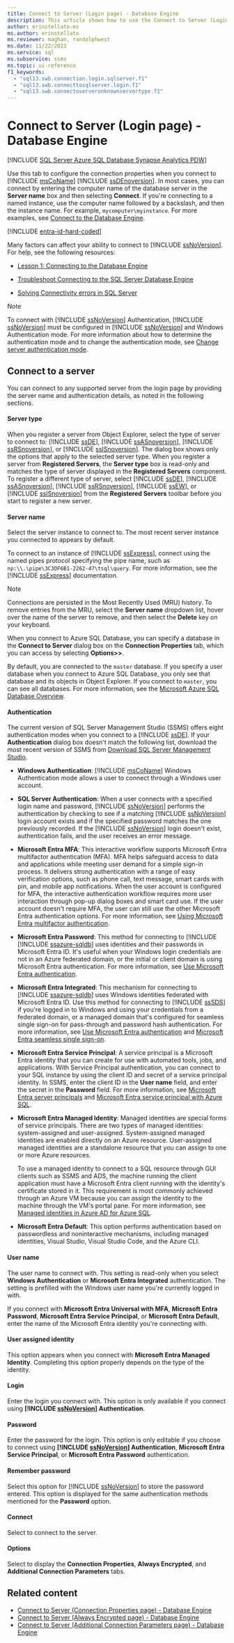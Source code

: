 ```yaml
---
title: Connect to Server (Login page) - Database Engine
description: This article shows how to use the Connect to Server (Login page) Database Engine.
author: erinstellato-ms
ms.author: erinstellato
ms.reviewer: maghan, randolphwest
ms.date: 11/22/2023
ms.service: sql
ms.subservice: ssms
ms.topic: ui-reference
f1_keywords:
  - "sql13.swb.connection.login.sqlserver.f1"
  - "sql13.swb.connecttosqlserver.login.f1"
  - "sql13.swb.connectoserverunknownservertype.f1"
---
```


# Connect to Server (Login page) - Database Engine

[!INCLUDE [SQL Server Azure SQL Database Synapse Analytics PDW](../../includes/applies-to-version/sql-asdb-asdbmi-asa-pdw.md)]

Use this tab to configure the connection properties when you connect to [!INCLUDE [msCoName](../../includes/msconame-md.md)] [!INCLUDE [ssDEnoversion](../../includes/ssdenoversion-md.md)]. In most cases, you can connect by entering the computer name of the database server in the **Server name** box and then selecting **Connect**. If you're connecting to a named instance, use the computer name followed by a backslash, and then the instance name. For example, `mycomputer\myinstance`. For more examples, see [Connect to the Database Engine](../../sql-server/connect-to-database-engine.md).

[!INCLUDE [entra-id-hard-coded](../../includes/entra-id-hard-coded.md)]

Many factors can affect your ability to connect to [!INCLUDE [ssNoVersion](../../includes/ssnoversion-md.md)]. For help, see the following resources:

- [Lesson 1: Connecting to the Database Engine](../../relational-databases/lesson-1-connecting-to-the-database-engine.md)

- [Troubleshoot Connecting to the SQL Server Database Engine](/troubleshoot/sql/connect/network-related-or-instance-specific-error-occurred-while-establishing-connection)

- [Solving Connectivity errors in SQL Server](https://support.microsoft.com/help/4009936/solving-connectivity-errors-to-sql-server)

> [!NOTE]  
> To connect with [!INCLUDE [ssNoVersion](../../includes/ssnoversion-md.md)] Authentication, [!INCLUDE [ssNoVersion](../../includes/ssnoversion-md.md)] must be configured in [!INCLUDE [ssNoVersion](../../includes/ssnoversion-md.md)] and Windows Authentication mode. For more information about how to determine the authentication mode and to change the authentication mode, see [Change server authentication mode](../../database-engine/configure-windows/change-server-authentication-mode.md).

## Connect to a server

You can connect to any supported server from the login page by providing the server name and authentication details, as noted in the following sections.

#### Server type

When you register a server from Object Explorer, select the type of server to connect to: [!INCLUDE [ssDE](../../includes/ssde-md.md)], [!INCLUDE [ssASnoversion](../../includes/ssasnoversion-md.md)], [!INCLUDE [ssRSnoversion](../../includes/ssrsnoversion-md.md)], or [!INCLUDE [ssISnoversion](../../includes/ssisnoversion-md.md)]. The dialog box shows only the options that apply to the selected server type. When you register a server from **Registered Servers**, the **Server type** box is read-only and matches the type of server displayed in the **Registered Servers** component. To register a different type of server, select [!INCLUDE [ssDE](../../includes/ssde-md.md)], [!INCLUDE [ssASnoversion](../../includes/ssasnoversion-md.md)], [!INCLUDE [ssRSnoversion](../../includes/ssrsnoversion-md.md)], [!INCLUDE [ssEW](../../includes/ssew-md.md)], or [!INCLUDE [ssISnoversion](../../includes/ssisnoversion-md.md)] from the **Registered Servers** toolbar before you start to register a new server.

#### Server name

Select the server instance to connect to. The most recent server instance you connected to appears by default.

To connect to an instance of [!INCLUDE [ssExpress](../../includes/ssexpress-md.md)], connect using the named pipes protocol specifying the pipe name, such as `np:\\.\pipe\3C3DF6B1-2262-47\tsql\query`. For more information, see the [!INCLUDE [ssExpress](../../includes/ssexpress-md.md)] documentation.

> [!NOTE]  
> Connections are persisted in the Most Recently Used (MRU) history. To remove entries from the MRU, select the **Server name** dropdown list, hover over the name of the server to remove, and then select the **Delete** key on your keyboard.

When you connect to Azure SQL Database, you can specify a database in the **Connect to Server** dialog box on the **Connection Properties** tab, which you can access by selecting **Options>>**.

By default, you are connected to the `master` database. If you specify a user database when you connect to Azure SQL Database, you only see that database and its objects in Object Explorer. If you connect to `master`, you can see all databases. For more information, see the [Microsoft Azure SQL Database Overview](/azure/sql-database/sql-database-technical-overview/).

#### Authentication

The current version of SQL Server Management Studio (SSMS) offers eight authentication modes when you connect to a [!INCLUDE [ssDE](../../includes/ssde-md.md)]. If your **Authentication** dialog box doesn't match the following list, download the most recent version of SSMS from [Download SQL Server Management Studio](../download-sql-server-management-studio-ssms.md).

- **Windows Authentication**: [!INCLUDE [msCoName](../../includes/msconame-md.md)] Windows Authentication mode allows a user to connect through a Windows user account.

- **SQL Server Authentication**: When a user connects with a specified login name and password, [!INCLUDE [ssNoVersion](../../includes/ssnoversion-md.md)] performs the authentication by checking to see if a matching [!INCLUDE [ssNoVersion](../../includes/ssnoversion-md.md)] login account exists and if the specified password matches the one previously recorded. If the [!INCLUDE [ssNoVersion](../../includes/ssnoversion-md.md)] login doesn't exist, authentication fails, and the user receives an error message.

- **Microsoft Entra MFA**: This interactive workflow supports Microsoft Entra multifactor authentication (MFA). MFA helps safeguard access to data and applications while meeting user demand for a simple sign-in process. It delivers strong authentication with a range of easy verification options, such as phone call, text message, smart cards with pin, and mobile app notifications. When the user account is configured for MFA, the interactive authentication workflow requires more user interaction through pop-up dialog boxes and smart card use. If the user account doesn't require MFA, the user can still use the other Microsoft Entra authentication options. For more information, see [Using Microsoft Entra multifactor authentication](/azure/azure-sql/database/authentication-mfa-ssms-overview).

- **Microsoft Entra Password**: This method for connecting to [!INCLUDE [!INCLUDE [ssazure-sqldb](../../includes/ssazure-sqldb.md)] uses identities and their passwords in Microsoft Entra ID. It's useful when your Windows login credentials are not in an Azure federated domain, or the initial or client domain is using Microsoft Entra authentication. For more information, see [Use Microsoft Entra authentication](/azure/azure-sql/database/authentication-aad-overview).

- **Microsoft Entra Integrated**: This mechanism for connecting to [!INCLUDE [ssazure-sqldb](../../includes/ssazure-sqldb.md)] uses Windows identities federated with Microsoft Entra ID. Use this method for connecting to [!INCLUDE [ssSDS](../../includes/sssds-md.md)] if you're logged in to Windows and using your credentials from a federated domain, or a managed domain that's configured for seamless single sign-on for pass-through and password hash authentication. For more information, see [Use Microsoft Entra authentication](/azure/azure-sql/database/authentication-aad-overview) and [Microsoft Entra seamless single sign-on](/entra/identity/hybrid/connect/how-to-connect-sso).

- **Microsoft Entra Service Principal**: A service principal is a Microsoft Entra identity that you can create for use with automated tools, jobs, and applications. With Service Principal authentication, you can connect to your SQL instance by using the client ID and secret of a service principal identity. In SSMS, enter the client ID in the **User name** field, and enter the secret in the **Password** field. For more information, see [Microsoft Entra server principals](/azure/azure-sql/database/authentication-azure-ad-logins) and [Microsoft Entra service principal with Azure SQL](/azure/azure-sql/database/authentication-aad-service-principal).

- **Microsoft Entra Managed Identity**: Managed identities are special forms of service principals. There are two types of managed identities: system-assigned and user-assigned. System-assigned managed identities are enabled directly on an Azure resource. User-assigned managed identities are a standalone resource that you can assign to one or more Azure resources.

  To use a managed identity to connect to a SQL resource through GUI clients such as SSMS and ADS, the machine running the client application must have a Microsoft Entra client running with the identity's certificate stored in it. This requirement is most commonly achieved through an Azure VM because you can assign the identity to the machine through the VM's portal pane. For more information, see [Managed identities in Azure AD for Azure SQL](/azure/azure-sql/database/authentication-azure-ad-user-assigned-managed-identity).

- **Microsoft Entra Default**: This option performs authentication based on passwordless and noninteractive mechanisms, including managed identities, Visual Studio, Visual Studio Code, and the Azure CLI.

#### User name

The user name to connect with. This setting is read-only when you select **Windows Authentication** or **Microsoft Entra Integrated** authentication. The setting is prefilled with the Windows user name you're currently logged in with.

If you connect with **Microsoft Entra Universal with MFA**, **Microsoft Entra Password**, **Microsoft Entra Service Principal**, or **Microsoft Entra Default**, enter the name of the Microsoft Entra identity you're connecting with.

#### User assigned identity

This option appears when you connect with **Microsoft Entra Managed Identity**. Completing this option properly depends on the type of the identity.

#### Login

Enter the login you connect with. This option is only available if you connect using **[!INCLUDE [ssNoVersion](../../includes/ssnoversion-md.md)] Authentication**.

#### Password

Enter the password for the login. This option is only editable if you choose to connect using **[!INCLUDE [ssNoVersion](../../includes/ssnoversion-md.md)] Authentication**, **Microsoft Entra Service Principal**, or **Microsoft Entra Password** authentication.

#### Remember password

Select this option for [!INCLUDE [ssNoVersion](../../includes/ssnoversion-md.md)] to store the password entered. This option is displayed for the same authentication methods mentioned for the **Password** option.

#### Connect

Select to connect to the server.

#### Options

Select to display the **Connection Properties**, **Always Encrypted**, and **Additional Connection Parameters** tabs.

## Related content

- [Connect to Server (Connection Properties page) - Database Engine](connect-to-server-connection-properties-page-database-engine.md)
- [Connect to Server (Always Encrypted page) - Database Engine](connect-to-server-always-encrypted-page-database-engine.md)
- [Connect to Server (Additional Connection Parameters page) - Database Engine](connect-to-server-additional-connection-parameters-page-database-engine.md)
